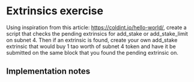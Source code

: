 # Extrinsics exercise

Using inspiration from this article: https://coldint.io/hello-world/, create a script that checks the pending extrinsics for add_stake or add_stake_limit on subnet 4. 
Then if an extrinsic is found, create your own add_stake extrinsic that would buy 1 tao worth of subnet 4 token and have it be submitted on the same block that you found the pending extrinsic on.

## Implementation notes